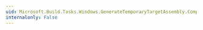 ```yaml
---
uid: Microsoft.Build.Tasks.Windows.GenerateTemporaryTargetAssembly.CompileTypeName
internalonly: False
---
```

